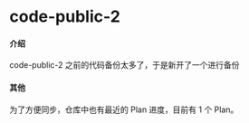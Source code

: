# code-public-2

#### 介绍
code-public-2 之前的代码备份太多了，于是新开了一个进行备份

#### 其他

为了方便同步，仓库中也有最近的 Plan 进度，目前有 $1$ 个 Plan。 
